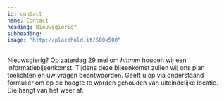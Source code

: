 ```yaml
---
id: contact
name: Contact
heading: Nieuwsgierig?
subheading: 
image: "http://placehold.it/500x500"
---
```


Nieuwsgierig? Op zaterdag 29 mei om _hh:mm_ houden wij een informatiebijeenkomst. Tijdens deze bijeenkomst zullen wij ons plan toelichten en uw vragen beantwoorden. Geeft u op via onderstaand formulier om op de hoogte te worden gehouden van uiteindelijke locatie. Die hangt van het weer af.
